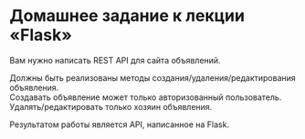 # Домашнее задание к лекции «Flask»

Вам нужно написать REST API для сайта объявлений.

Должны быть реализованы методы создания/удаления/редактирования объявления.   
Создавать объявление может только авторизованный пользователь.
Удалять/редактировать только хозяин объявления.

Результатом работы является API, написанное на Flask.

